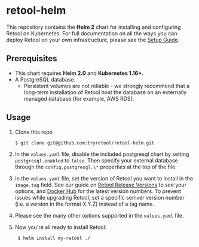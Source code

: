 # retool-helm

This repository contains the **Helm 2** chart for installing and configuring
Retool on Kubernetes. For full documentation on all the ways you can deploy
Retool on your own infrastructure, please see the [Setup
Guide](https://docs.retool.com/docs/setup-instructions).

## Prerequisites

- This chart requires **Helm 2.0** and **Kubernetes 1.16+**.
- A PostgreSQL database.
  - Persistent volumes are not reliable - we strongly recommend that a long-term
  installation of Retool host the database on an externally managed database (for example, AWS RDS).

## Usage
1.  Clone this repo

        $ git clone git@github.com:tryretool/retool-helm.git

2. In the `values.yaml` file, disable the included postgresql chart by setting
`postgresql.enabled` to `false`. Then specify your external database
through the `config.postgresql.\*` properties at the top of the file.

3. In the `values.yaml` file, set the version of Retool you want to install in the `image.tag` field. See our guide on [Retool Release Versions](https://docs.retool.com/docs/updating-retool-on-premise#retool-release-versions) to see your options, and [Docker Hub](https://hub.docker.com/r/tryretool/backend/tags) for the latest version numbers. To prevent issues while upgrading Retool, set a specific semver version number (i.e. a version in the format X.Y.Z) instead of a tag name.

4. Please see the many other options supported in the `values.yaml` file.

5. Now you're all ready to install Retool:

        $ helm install my-retool ./
